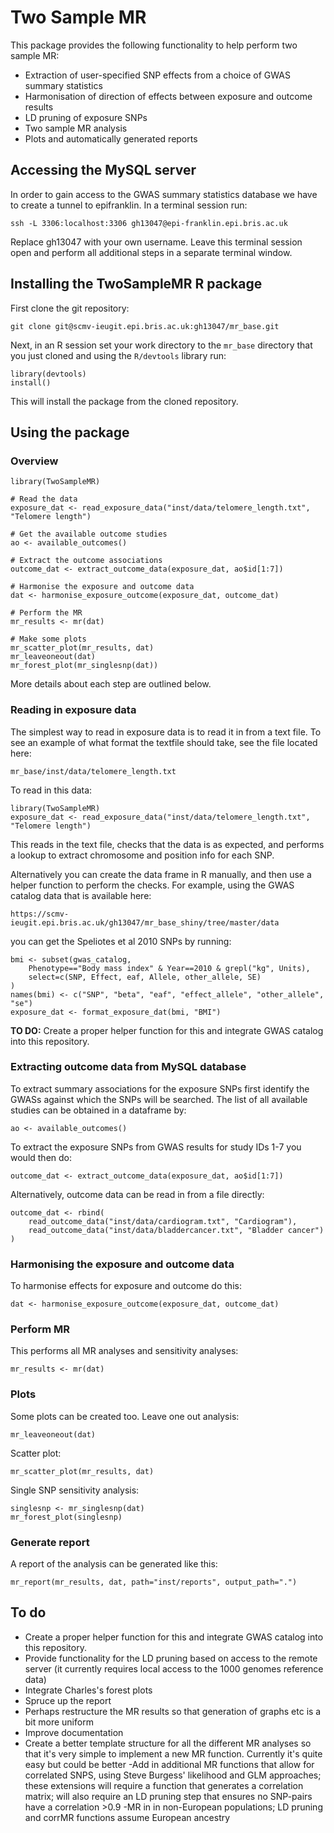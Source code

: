 # Two Sample MR

This package provides the following functionality to help perform two sample MR:

- Extraction of user-specified SNP effects from a choice of GWAS summary statistics
- Harmonisation of direction of effects between exposure and outcome results
- LD pruning of exposure SNPs
- Two sample MR analysis
- Plots and automatically generated reports 


## Accessing the MySQL server

In order to gain access to the GWAS summary statistics database we have to create a tunnel to epifranklin. In a terminal session run:

    ssh -L 3306:localhost:3306 gh13047@epi-franklin.epi.bris.ac.uk

Replace gh13047 with your own username. Leave this terminal session open and perform all additional steps in a separate terminal window.


## Installing the TwoSampleMR R package

First clone the git repository:

    git clone git@scmv-ieugit.epi.bris.ac.uk:gh13047/mr_base.git

Next, in an R session set your work directory to the `mr_base` directory that you just cloned and using the `R/devtools` library run:

    library(devtools)
    install()

This will install the package from the cloned repository. 


## Using the package

### Overview

    library(TwoSampleMR)
    
    # Read the data
    exposure_dat <- read_exposure_data("inst/data/telomere_length.txt", "Telomere length")
    
    # Get the available outcome studies
    ao <- available_outcomes()
    
    # Extract the outcome associations
    outcome_dat <- extract_outcome_data(exposure_dat, ao$id[1:7])
    
    # Harmonise the exposure and outcome data
    dat <- harmonise_exposure_outcome(exposure_dat, outcome_dat)
    
    # Perform the MR
    mr_results <- mr(dat)
    
    # Make some plots
    mr_scatter_plot(mr_results, dat)
    mr_leaveoneout(dat)
    mr_forest_plot(mr_singlesnp(dat))

More details about each step are outlined below.


### Reading in exposure data

The simplest way to read in exposure data is to read it in from a text file. To see an example of what format the textfile should take, see the file located here:

    mr_base/inst/data/telomere_length.txt

To read in this data:

    library(TwoSampleMR)
    exposure_dat <- read_exposure_data("inst/data/telomere_length.txt", "Telomere length")

This reads in the text file, checks that the data is as expected, and performs a lookup to extract chromosome and position info for each SNP.

Alternatively you can create the data frame in R manually, and then use a helper function to perform the checks. For example, using the GWAS catalog data that is available here:

    https://scmv-ieugit.epi.bris.ac.uk/gh13047/mr_base_shiny/tree/master/data

you can get the Speliotes et al 2010 SNPs by running:

    bmi <- subset(gwas_catalog, 
        Phenotype=="Body mass index" & Year==2010 & grepl("kg", Units), 
        select=c(SNP, Effect, eaf, Allele, other_allele, SE)
    )
    names(bmi) <- c("SNP", "beta", "eaf", "effect_allele", "other_allele", "se")
    exposure_dat <- format_exposure_dat(bmi, "BMI")

**TO DO:** Create a proper helper function for this and integrate GWAS catalog into this repository.


### Extracting outcome data from MySQL database

To extract summary associations for the exposure SNPs first identify the GWASs against which the SNPs will be searched. The list of all available studies can be obtained in a dataframe by:

    ao <- available_outcomes()

To extract the exposure SNPs from GWAS results for study IDs 1-7 you would then do:

    outcome_dat <- extract_outcome_data(exposure_dat, ao$id[1:7])

Alternatively, outcome data can be read in from a file directly:

    outcome_dat <- rbind(
        read_outcome_data("inst/data/cardiogram.txt", "Cardiogram"),
        read_outcome_data("inst/data/bladdercancer.txt", "Bladder cancer")
    )

### Harmonising the exposure and outcome data

To harmonise effects for exposure and outcome do this:

    dat <- harmonise_exposure_outcome(exposure_dat, outcome_dat)


### Perform MR

This performs all MR analyses and sensitivity analyses:

    mr_results <- mr(dat)


### Plots

Some plots can be created too. Leave one out analysis:

    mr_leaveoneout(dat)

Scatter plot:

    mr_scatter_plot(mr_results, dat)

Single SNP sensitivity analysis:

    singlesnp <- mr_singlesnp(dat)
    mr_forest_plot(singlesnp)


### Generate report

A report of the analysis can be generated like this:

    mr_report(mr_results, dat, path="inst/reports", output_path=".")


## To do

- Create a proper helper function for this and integrate GWAS catalog into this repository.
- Provide functionality for the LD pruning based on access to the remote server (it currently requires local access to the 1000 genomes reference data)
- Integrate Charles's forest plots
- Spruce up the report
- Perhaps restructure the MR results so that generation of graphs etc is a bit more uniform
- Improve documentation
- Create a better template structure for all the different MR analyses so that it's very simple to implement a new MR function. Currently it's quite easy but could be better
-Add in additional MR functions that allow for correlated SNPS, using Steve Burgess' likelihood and GLM approaches; these extensions will require a function that generates a correlation matrix; will also require an LD pruning step that ensures no SNP-pairs have a correlation >0.9
-MR in in non-European populations; LD pruning and corrMR functions assume European ancestry 
